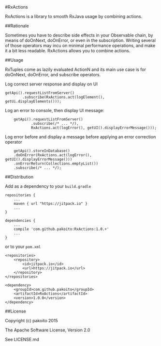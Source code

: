 #RxActions

RxActions is a library to smooth RxJava usage by combining actions.

##Rationale

Sometimes you have to describe side effects in your Observable chain, by means of doOnNext, doOnError, or even in the subscription. Writing several of those operators may incu on minimal performance operations, and make it a bit less readable. RxActions allows you to combine actions.

##Usage

RxTuples come as lazily evaluated ActionN and its main use case is for doOnNext, doOnError, and subscribe operators.

Log correct server response and display on UI

    getApi().requestListFromServer()
            .subscribe(RxActions.act(logElement(), getUi.displayElements()));
            
Log an error to console, then display UI message:

        getApi().requestListFromServer()
                .subscribe(/* ... */),
                RxActions.act(logError(), getUI().displayErrorMessage()));
                
Log error before and display a message before applying an error correction operator

        getApi().storeInDatabase()
        .doOnError(RxActions.act(logError(), getUI().displayErrorMessage()))
        .onErrorReturn(Collections.emptyList())
        .subscribe(/* ... */);

##Distribution

Add as a dependency to your `build.gradle`

    repositories {
        ...
        maven { url "https://jitpack.io" }
        ...
    }
    
    dependencies {
        ...
        compile 'com.github.pakoito:RxActions:1.0.+'
        ...
    }

or to your `pom.xml`

    <repositories>
        <repository>
            <id>jitpack.io</id>
            <url>https://jitpack.io</url>
        </repository>
    </repositories>
    
    <dependency>
        <groupId>com.github.pakoito</groupId>
        <artifactId>RxActions</artifactId>
        <version>1.0.0</version>
    </dependency>

##License

Copyright (c) pakoito 2015

The Apache Software License, Version 2.0

See LICENSE.md
